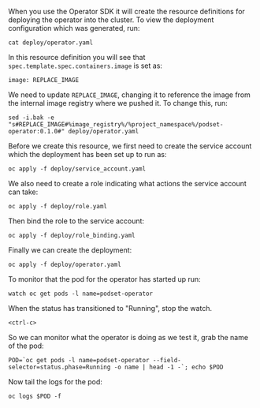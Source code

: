 When you use the Operator SDK it will create the resource definitions for deploying the operator into the cluster. To view the deployment configuration which was generated, run:

```execute
cat deploy/operator.yaml
```

In this resource definition you will see that `spec.template.spec.containers.image` is set as:

```
image: REPLACE_IMAGE
```

We need to update `REPLACE_IMAGE`, changing it to reference the image from the internal image registry where we pushed it. To change this, run:

```execute
sed -i.bak -e "s#REPLACE_IMAGE#%image_registry%/%project_namespace%/podset-operator:0.1.0#" deploy/operator.yaml
```

Before we create this resource, we first need to create the service account which the deployment has been set up to run as:

```execute
oc apply -f deploy/service_account.yaml
```

We also need to create a role indicating what actions the service account can take:

```execute
oc apply -f deploy/role.yaml
```

Then bind the role to the service account:

```execute
oc apply -f deploy/role_binding.yaml
```

Finally we can create the deployment:

```execute
oc apply -f deploy/operator.yaml
```

To monitor that the pod for the operator has started up run:

```execute
watch oc get pods -l name=podset-operator
```

When the status has transitioned to "Running", stop the watch.

```execute
<ctrl-c>
```

So we can monitor what the operator is doing as we test it, grab the name of the pod:

```execute-2
POD=`oc get pods -l name=podset-operator --field-selector=status.phase=Running -o name | head -1 -`; echo $POD
```

Now tail the logs for the pod:

```execute-2
oc logs $POD -f
```
